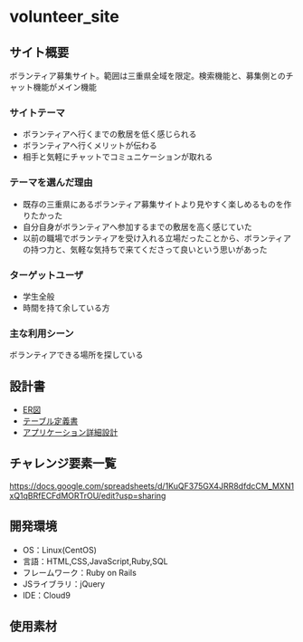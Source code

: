# volunteer_site

## サイト概要
ボランティア募集サイト。範囲は三重県全域を限定。検索機能と、募集側とのチャット機能がメイン機能

### サイトテーマ
- ボランティアへ行くまでの敷居を低く感じられる
- ボランティアへ行くメリットが伝わる
- 相手と気軽にチャットでコミュニケーションが取れる

### テーマを選んだ理由
- 既存の三重県にあるボランティア募集サイトより見やすく楽しめるものを作りたかった
- 自分自身がボランティアへ参加するまでの敷居を高く感じていた
- 以前の職場でボランティアを受け入れる立場だったことから、ボランティアの持つ力と、気軽な気持ちで来てくださって良いという思いがあった

### ターゲットユーザ
- 学生全般
- 時間を持て余している方

### 主な利用シーン
ボランティアできる場所を探している

## 設計書
- [ER図](https://drive.google.com/file/d/1y0Ohg8d2hToO2GQC9Nm2mPobiTPkoOEQ/view?usp=sharing)
- [テーブル定義書](https://docs.google.com/spreadsheets/d/1-5DIekoqwaAlQGceX5zI2-zgW2nLeyiC8rv_yLWQcjE/edit?usp=sharing)
- [アプリケーション詳細設計](https://docs.google.com/spreadsheets/d/1_kfwsLy8XnPAZ21tJ8mpBHKtlDYR3Co895Z54TbaR3o/edit?usp=sharing)

## チャレンジ要素一覧
https://docs.google.com/spreadsheets/d/1KuQF375GX4JRR8dfdcCM_MXN1xQ1qBRfECFdMORTrOU/edit?usp=sharing

## 開発環境
- OS：Linux(CentOS)
- 言語：HTML,CSS,JavaScript,Ruby,SQL
- フレームワーク：Ruby on Rails
- JSライブラリ：jQuery
- IDE：Cloud9

## 使用素材
<!-- - 外部サービスの画像素材・音声素材を使用した場合は、必ずサービス名とURLを明記してください。
- 使用しない場合は、使用素材の項目をREADMEから削除してください。 -->
